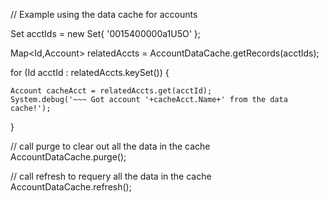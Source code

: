 // Example using the data cache for accounts

Set<Id> acctIds = new Set<Id>{
    '0015400000a1U5O'
};

Map<Id,Account> relatedAccts = 
    AccountDataCache.getRecords(acctIds);

for (Id acctId : relatedAccts.keySet()) {

    Account cacheAcct = relatedAccts.get(acctId);
    System.debug('~~~ Got account '+cacheAcct.Name+' from the data cache!');
}

// call purge to clear out all the data in the cache
AccountDataCache.purge();

// call refresh to requery all the data in the cache
AccountDataCache.refresh();
